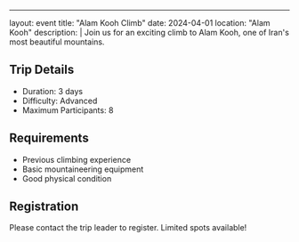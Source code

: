 ---
layout: event
title: "Alam Kooh Climb"
date: 2024-04-01
location: "Alam Kooh"
description: |
  Join us for an exciting climb to Alam Kooh, one of Iran's most beautiful mountains.
  
  ## Trip Details
  - Duration: 3 days
  - Difficulty: Advanced
  - Maximum Participants: 8
  
  ## Requirements
  - Previous climbing experience
  - Basic mountaineering equipment
  - Good physical condition
  
  ## Registration
  Please contact the trip leader to register. Limited spots available! 